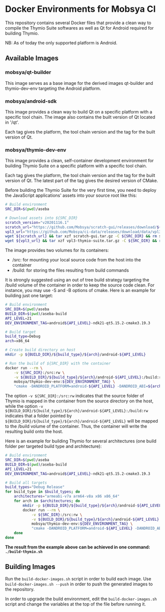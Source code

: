 # Docker Environments for Mobsya CI

This repository contains several Docker files that provide a clean way to compile the Thymio Suite softwares as well as Qt for Android required for building Thymio.

NB: As of today the only supported platform is Android.

## Available Images

### mobsya/qt-builder

This image serves as a base image for the derived images qt-builder and thymio-dev-env targeting the Android platform.

### mobsya/android-sdk

This image provides a clean way to build Qt on a specific platform with a specific tool chain. The image also contains the built version of Qt located in '/qt'.

Each tag gives the platform, the tool chain version and the tag for the built version of Qt.


### mobsya/thymio-dev-env

This image provides a clean, self-container development environment for building Thymio Suite on a specific platform with a specific tool chain.

Each tag gives the platform, the tool chain version and the tag for the built version of Qt. The latest part of the tag gives the desired version of CMake.

Before building the Thymio Suite for the very first time, you need to deploy the JavaScript applications' assets into your source root like this:

```bash
# Build environment
SRC_DIR=$(pwd)/aseba

# Download assets into ${SRC_DIR}
scratch_version="v20201116.1"
scratch_url="https://github.com/Mobsya/scratch-gui/releases/download/${scratch_version}/scratch-gui.tar.gz"
vpl3_url="https://github.com/Mobsya/ci-data/releases/download/data/vpl3-thymio-suite.tar.gz"
wget ${scratch_url} && tar xzf scratch-gui.tar.gz -C ${SRC_DIR} && rm scratch-gui.tar.gz
wget ${vpl3_url} && tar xzf vpl3-thymio-suite.tar.gz -C ${SRC_DIR} && rm vpl3-thymio-suite.tar.gz
```

The image provides two volumes for its containers:

* /src: for mounting your local source code from the host into the container
* /build: for storing the files resulting from build commands

It is strongly suggested using an out of tree build strategy targeting the /build volume of the container in order to keep the source code clean. For instance, you may use -S and -B options of cmake. Here is an example for building just one target:

```bash
# Build environment
SRC_DIR=$(pwd)/aseba
BUILD_DIR=$(pwd)/aseba-build
API_LEVEL=21
DEV_ENVIRONMENT_TAG=android${API_LEVEL}-ndk21-qt5.15.2-cmake3.19.3

# Build target
build_type=Debug
arch=x86_64

# Create build directory on host
mkdir -p ${BUILD_DIR}/${build_type}/${arch}/android-${API_LEVEL}

# Run the build of ${SRC_DIR} with the container
docker run --rm \
    -v ${SRC_DIR}:/src:rw \
    -v ${BUILD_DIR}/${build_type}/${arch}/android-${API_LEVEL}:/build:rw \
    mobsya/thymio-dev-env:${DEV_ENVIRONMENT_TAG} \
    "cmake -DANDROID_PLATFORM=android-${API_LEVEL} -DANDROID_ABI=${arch} -DCMAKE_TOOLCHAIN_FILE=\$ANDROID_NDK_PATH/build/cmake/android.toolchain.cmake -DCMAKE_FIND_ROOT_PATH=/qt -DCMAKE_BUILD_TYPE=$build_type -DBUILD_SHARED_LIBS=OFF -GNinja -S /src -B /build && cd /build && ninja -j $(nproc)"
```

The option `-v ${SRC_DIR}:/src:rw` indicates that the source folder of Thymio is mapped in the container from the source directory on the host, while the option `-v ${BUILD_DIR}/${build_type}/${arch}/android-${API_LEVEL}:/build:rw` indicates that a folder pointed by `${BUILD_DIR}/${build_type}/${arch}/android-${API_LEVEL}` will be mapped to the /build volume of the container. Thus, the container will write the resulting build onto the host.

Here is an example for building Thymio for several architectures (one build folder per targeted build type and architecture):

```bash
# Build environment
SRC_DIR=$(pwd)/aseba
BUILD_DIR=$(pwd)/aseba-build
API_LEVEL=21
DEV_ENVIRONMENT_TAG=android${API_LEVEL}-ndk21-qt5.15.2-cmake3.19.3

# Build all targets
build_types="Debug Release"
for build_type in $build_types; do
    architectures="armeabi-v7a arm64-v8a x86 x86_64"
    for arch in $architectures; do
        mkdir -p ${BUILD_DIR}/${build_type}/${arch}/android-${API_LEVEL}
        docker run --rm \
        	-v ${SRC_DIR}:/src:rw \
        	-v ${BUILD_DIR}/${build_type}/${arch}/android-${API_LEVEL}:/build:rw \
        	mobsya/thymio-dev-env:${DEV_ENVIRONMENT_TAG} \
        	"cmake -DANDROID_PLATFORM=android-${API_LEVEL} -DANDROID_ABI=${arch} -DCMAKE_TOOLCHAIN_FILE=\$ANDROID_NDK_PATH/build/cmake/android.toolchain.cmake -DCMAKE_FIND_ROOT_PATH=/qt -DCMAKE_BUILD_TYPE=$build_type -DBUILD_SHARED_LIBS=OFF -GNinja -S /src -B /build && cd /build && ninja -j $(nproc)"
    done
done
```

**The result from the example above can be achieved in one command: `./build-thymio.sh`**

##  Building Images

Run the `build-docker-images.sh` script in order to build each image. Use `build-docker-images.sh --push` in order to push the generated images to the repository.

In order to upgrade the build environment, edit the `build-docker-images.sh` script and change the variables at the top of the file before running it.

